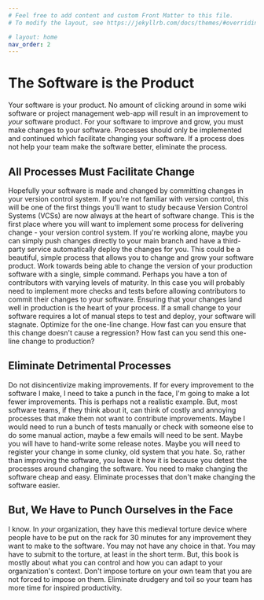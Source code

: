 ```yaml
---
# Feel free to add content and custom Front Matter to this file.
# To modify the layout, see https://jekyllrb.com/docs/themes/#overriding-theme-defaults

# layout: home
nav_order: 2
---
```


# The Software is the Product

Your software is your product. No amount of clicking around in some wiki
software
or project management web-app will result in an improvement to
_your_ software product. For your software to improve and grow, you must make
changes to your software. Processes should only be implemented and continued
which facilitate changing your software.
If a process does not help your team make the software better,
eliminate the process.

## All Processes Must Facilitate Change

Hopefully your software is made and changed by committing changes in your
version control system.
If you're not familiar with version control, this will
be one of the first things you'll want to study because
Version Control Systems (VCSs)
are now always at the heart of software change. This is the first place
where you will want to implement some process for delivering change -
your version control system. If you're working alone, maybe you can simply
push changes directly to your main branch and have a third-party service
automatically deploy the changes for you.
This could be a beautiful, simple process that allows you to
change and grow your software product.
Work towards being able to change the version of your
production software with a single, simple command.
Perhaps you have a ton of contributors
with varying levels of maturity. In this case you will probably need to
implement more checks and tests before allowing contributors to commit their
changes to your software. Ensuring that your changes land
well in production is the heart of your process. If a small change
to your software requires a lot of manual steps to test and deploy, your
software will stagnate. Optimize for the one-line change. How fast can you
ensure that this change doesn't cause a regression?
How fast can you send this one-line change to production?

## Eliminate Detrimental Processes

Do not disincentivize making improvements. If for every improvement
to the software I make, I need to take a punch in the face, I'm going to
make a lot fewer improvements. This is perhaps not a realistic example.
But, most software teams, if they think about it, can think of
costly and annoying processes that make them not want to contribute
improvements. Maybe I would need to run a bunch of tests manually or check with
someone else to do some manual action, maybe a few emails will need to be sent.
Maybe you will have to hand-write some release notes. Maybe you will need to
register your change in some clunky, old system that you hate. So, rather
than improving the software, you leave it how it is because you detest the
processes around changing the software.
You need to make changing the software cheap and easy.
Eliminate processes that don't make changing the software easier.

## But, We Have to Punch Ourselves in the Face

I know. In _your_ organization, they have this medieval torture device
where people have to be put on the rack for 30 minutes for any improvement
they want to make to the software. You may not have any choice in that.
You may have to submit to the torture, at least in the short term. But,
this book is mostly about what you can control and how you can adapt to your
organization's context.
Don't impose torture on your own team that you are not forced to impose on
them. Eliminate drudgery and toil so your team has more time for inspired
productivity.
